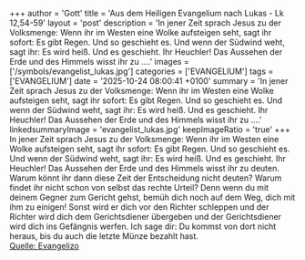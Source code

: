 +++
author = 'Gott'
title = 'Aus dem Heiligen Evangelium nach Lukas - Lk 12,54-59'
layout = 'post'
description = 'In jener Zeit sprach Jesus zu der Volksmenge: Wenn ihr im Westen eine Wolke aufsteigen seht, sagt ihr sofort: Es gibt Regen. Und so geschieht es. Und wenn der Südwind weht, sagt ihr: Es wird heiß. Und es geschieht. Ihr Heuchler! Das Aussehen der Erde und des Himmels wisst ihr zu ....'
images = ['/symbols/evangelist_lukas.jpg']
categories = ['EVANGELIUM']
tags = ['EVANGELIUM']
date = '2025-10-24 08:00:41 +0100'
summary = 'In jener Zeit sprach Jesus zu der Volksmenge: Wenn ihr im Westen eine Wolke aufsteigen seht, sagt ihr sofort: Es gibt Regen. Und so geschieht es. Und wenn der Südwind weht, sagt ihr: Es wird heiß. Und es geschieht. Ihr Heuchler! Das Aussehen der Erde und des Himmels wisst ihr zu ....'
linkedsummaryImage = 'evangelist_lukas.jpg'
keepImageRatio = 'true'
+++
In jener Zeit sprach Jesus zu der Volksmenge: Wenn ihr im Westen eine Wolke aufsteigen seht, sagt ihr sofort: Es gibt Regen. Und so geschieht es.
Und wenn der Südwind weht, sagt ihr: Es wird heiß. Und es geschieht.
Ihr Heuchler! Das Aussehen der Erde und des Himmels wisst ihr zu deuten.<!--more--> Warum könnt ihr dann diese Zeit der Entscheidung nicht deuten?
Warum findet ihr nicht schon von selbst das rechte Urteil?
Denn wenn du mit deinem Gegner zum Gericht gehst, bemüh dich noch auf dem Weg, dich mit ihm zu einigen! Sonst wird er dich vor den Richter schleppen und der Richter wird dich dem Gerichtsdiener übergeben und der Gerichtsdiener wird dich ins Gefängnis werfen.
Ich sage dir: Du kommst von dort nicht heraus, bis du auch die letzte Münze bezahlt hast.<br> [Quelle: Evangelizo](https://evangeliumtagfuertag.org/DE/gospel)